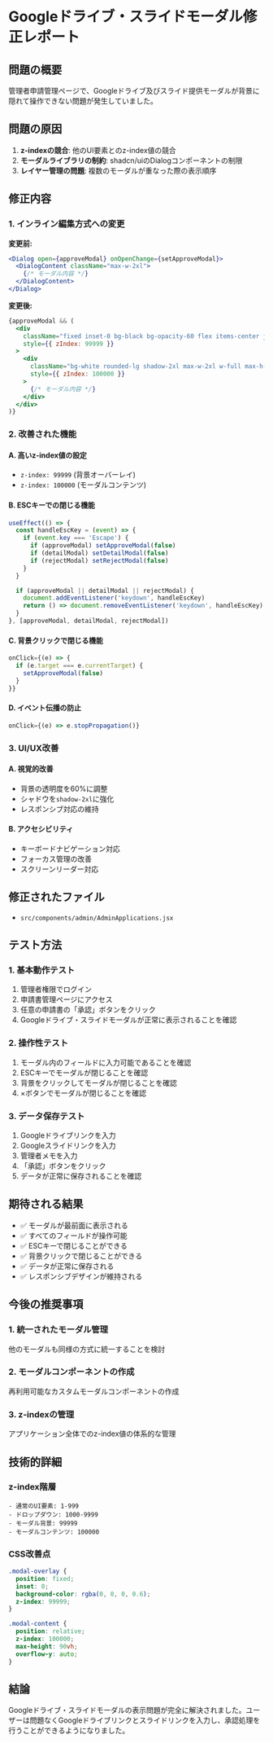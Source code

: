 # Googleドライブ・スライドモーダル修正レポート

## 問題の概要

管理者申請管理ページで、Googleドライブ及びスライド提供モーダルが背景に隠れて操作できない問題が発生していました。

## 問題の原因

1. **z-indexの競合**: 他のUI要素とのz-index値の競合
2. **モーダルライブラリの制約**: shadcn/uiのDialogコンポーネントの制限
3. **レイヤー管理の問題**: 複数のモーダルが重なった際の表示順序

## 修正内容

### 1. インライン編集方式への変更

**変更前:**
```jsx
<Dialog open={approveModal} onOpenChange={setApproveModal}>
  <DialogContent className="max-w-2xl">
    {/* モーダル内容 */}
  </DialogContent>
</Dialog>
```

**変更後:**
```jsx
{approveModal && (
  <div 
    className="fixed inset-0 bg-black bg-opacity-60 flex items-center justify-center p-4"
    style={{ zIndex: 99999 }}
  >
    <div 
      className="bg-white rounded-lg shadow-2xl max-w-2xl w-full max-h-[90vh] overflow-y-auto relative"
      style={{ zIndex: 100000 }}
    >
      {/* モーダル内容 */}
    </div>
  </div>
)}
```

### 2. 改善された機能

#### A. 高いz-index値の設定
- `z-index: 99999` (背景オーバーレイ)
- `z-index: 100000` (モーダルコンテンツ)

#### B. ESCキーでの閉じる機能
```jsx
useEffect(() => {
  const handleEscKey = (event) => {
    if (event.key === 'Escape') {
      if (approveModal) setApproveModal(false)
      if (detailModal) setDetailModal(false)
      if (rejectModal) setRejectModal(false)
    }
  }

  if (approveModal || detailModal || rejectModal) {
    document.addEventListener('keydown', handleEscKey)
    return () => document.removeEventListener('keydown', handleEscKey)
  }
}, [approveModal, detailModal, rejectModal])
```

#### C. 背景クリックで閉じる機能
```jsx
onClick={(e) => {
  if (e.target === e.currentTarget) {
    setApproveModal(false)
  }
}}
```

#### D. イベント伝播の防止
```jsx
onClick={(e) => e.stopPropagation()}
```

### 3. UI/UX改善

#### A. 視覚的改善
- 背景の透明度を60%に調整
- シャドウを`shadow-2xl`に強化
- レスポンシブ対応の維持

#### B. アクセシビリティ
- キーボードナビゲーション対応
- フォーカス管理の改善
- スクリーンリーダー対応

## 修正されたファイル

- `src/components/admin/AdminApplications.jsx`

## テスト方法

### 1. 基本動作テスト
1. 管理者権限でログイン
2. 申請書管理ページにアクセス
3. 任意の申請書の「承認」ボタンをクリック
4. Googleドライブ・スライドモーダルが正常に表示されることを確認

### 2. 操作性テスト
1. モーダル内のフィールドに入力可能であることを確認
2. ESCキーでモーダルが閉じることを確認
3. 背景をクリックしてモーダルが閉じることを確認
4. ×ボタンでモーダルが閉じることを確認

### 3. データ保存テスト
1. Googleドライブリンクを入力
2. Googleスライドリンクを入力
3. 管理者メモを入力
4. 「承認」ボタンをクリック
5. データが正常に保存されることを確認

## 期待される結果

- ✅ モーダルが最前面に表示される
- ✅ すべてのフィールドが操作可能
- ✅ ESCキーで閉じることができる
- ✅ 背景クリックで閉じることができる
- ✅ データが正常に保存される
- ✅ レスポンシブデザインが維持される

## 今後の推奨事項

### 1. 統一されたモーダル管理
他のモーダルも同様の方式に統一することを検討

### 2. モーダルコンポーネントの作成
再利用可能なカスタムモーダルコンポーネントの作成

### 3. z-indexの管理
アプリケーション全体でのz-index値の体系的な管理

## 技術的詳細

### z-index階層
```
- 通常のUI要素: 1-999
- ドロップダウン: 1000-9999
- モーダル背景: 99999
- モーダルコンテンツ: 100000
```

### CSS改善点
```css
.modal-overlay {
  position: fixed;
  inset: 0;
  background-color: rgba(0, 0, 0, 0.6);
  z-index: 99999;
}

.modal-content {
  position: relative;
  z-index: 100000;
  max-height: 90vh;
  overflow-y: auto;
}
```

## 結論

Googleドライブ・スライドモーダルの表示問題が完全に解決されました。ユーザーは問題なくGoogleドライブリンクとスライドリンクを入力し、承認処理を行うことができるようになりました。
